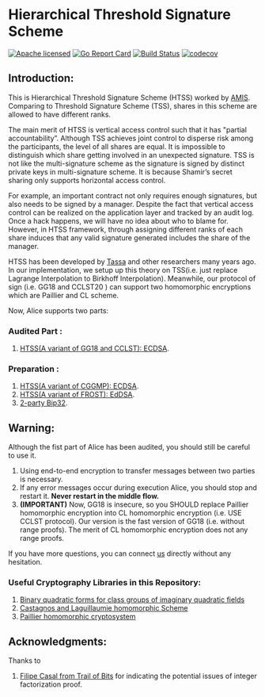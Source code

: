 
# Hierarchical Threshold Signature Scheme
[![Apache licensed][1]][2] [![Go Report Card][3]][4] [![Build Status][5]][6] [![codecov][7]][8]

[1]: https://img.shields.io/badge/License-Apache%202.0-blue.svg
[2]: LICENSE
[3]: https://goreportcard.com/badge/github.com/getamis/alice
[4]: https://goreportcard.com/report/github.com/getamis/alice
[5]: https://travis-ci.com/getamis/alice.svg?branch=master
[6]: https://travis-ci.com/getamis/alice
[7]: https://codecov.io/gh/getamis/alice/branch/master/graph/badge.svg
[8]: https://codecov.io/gh/getamis/alice

## Introduction:

This is Hierarchical Threshold Signature Scheme (HTSS) worked by [AMIS](https://www.am.is). Comparing to Threshold Signature Scheme (TSS), shares in this scheme are allowed to have different ranks.

The main merit of HTSS is vertical access control such that it has "partial accountability”. Although TSS achieves joint control to disperse risk among the participants, the level of all shares are equal. It is impossible to distinguish which share getting involved in an unexpected signature. TSS is not like the multi-signature scheme as the signature is signed by distinct private keys in multi-signature scheme. It is because Shamir’s secret sharing only supports horizontal access control.

For example, an important contract not only requires enough signatures, but also needs to be signed by a manager. Despite the fact that vertical access control can be realized on the application layer and tracked by an audit log. Once a hack happens, we will have no idea about who to blame for. However, in HTSS framework, through assigning different ranks of each share induces that any valid signature generated includes the share of the manager.

HTSS  has been developed by [Tassa](https://www.openu.ac.il/lists/mediaserver_documents/personalsites/tamirtassa/hss_conf.pdf) and other researchers many years ago. In our implementation, we setup up this theory on TSS(i.e. just replace Lagrange Interpolation to Birkhoff Interpolation).  Meanwhile, our protocol of sign (i.e. GG18 and CCLST20 ) can support two homomorphic encryptions which are Paillier and CL scheme. 

Now, Alice supports two parts:
### Audited Part :

1. [HTSS(A variant of GG18 and CCLST): ECDSA](./crypto/tss/ecdsa/gg18/README.md).

### Preparation : 
1. [HTSS(A variant of CGGMP): ECDSA](./crypto/tss/ecdsa/cggmp/README.md).
2. [HTSS(A variant of FROST): EdDSA](./crypto/tss/eddsa/frost/README.md).
3. [2-party Bip32](./crypto/bip32/README.md).



## Warning:
Although the fist part of Alice has been audited, you should still be careful to use it. 
1. Using end-to-end encryption to transfer messages between two parties is necessary. 
2. If any error messages occur during execution Alice, you should stop and restart it. **Never restart in the middle flow.**
3. **(IMPORTANT)** Now, GG18 is insecure, so you SHOULD replace Paillier homomorphic encryption into CL homomorphic encryption (i.e. USE CCLST protocol). Our version is the fast version of GG18 (i.e. without range proofs). The merit of CL homomorphic encryption does not any range proofs.


If you have more questions, you can connect [us](https://www.am.is/) directly without any hesitation.

<h3 id="usefulLibrary">Useful Cryptography Libraries in this Repository:</h3>

1. [Binary quadratic forms for class groups of imaginary quadratic fields](https://github.com/getamis/alice/tree/master/crypto/binaryquadraticform)
2. [Castagnos and Laguillaumie homomorphic Scheme](https://github.com/getamis/alice/tree/master/crypto/homo/cl)
3. [Paillier homomorphic cryptosystem](https://github.com/getamis/alice/tree/master/crypto/homo/paillier)


## Acknowledgments:
Thanks to 
1. [Filipe Casal from Trail of Bits](https://www.trailofbits.com) for indicating the potential issues of integer factorization proof.